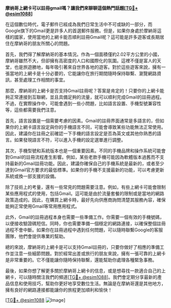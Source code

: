 **摩纳哥上網卡可以註冊gmail嗎？讓我們來聊聊這個熱門話題[[TG💪+ @esim1088](https://t.me/s/esim1088)]**

在這個數位時代，電子郵件已經成為我們日常生活中不可或缺的一部分，而Google旗下的Gmail更是許多人的首選郵件服務。但是，如果你身處於摩納哥這樣的國家，使用當地的上網卡能否順利註冊Gmail呢？這可能是許多遊客或長期居住在摩納哥的朋友所關心的問題。

首先，我們得了解摩納哥的基本情況。作為一個面積僅約2.02平方公里的小國，摩納哥雖然不大，但卻擁有高密度的人口和國際化的氛圍。這裡不僅是富人的天堂，也是旅遊勝地，每年吸引著來自世界各地的遊客。對於這些遊客來說，擁有一張當地的上網卡是十分必要的，它能讓你在旅行期間隨時保持聯繫、瀏覽網路資訊，甚至處理工作相關的事宜。

那麼，摩納哥的上網卡是否支持Gmail註冊呢？答案是肯定的！只要你的上網卡能夠正常連接到互聯網，並且具備足夠的流量，就可以順利完成Gmail的註冊過程。不過，在實際操作中，可能會遇到一些小問題，比如語言設置、手機型號兼容性等，這些都需要我們注意。

首先，語言設置是一個需要考慮的因素。Gmail的註冊界面通常是多語言的，但如果你的上網卡語言設定與你的手機語言不同，可能會導致某些功能無法正常使用。因此，建議你在註冊之前確認一下手機的語言設定是否為英文或其他你熟悉的語言。如果發現語言不符，可以進入手機的設定選單進行調整。

其次，手機型號和系統版本也是一個重要因素。不同的手機品牌和操作系統可能會對Gmail的註冊流程產生影響。例如，某些老款手機可能因為軟體版本過舊而不支持最新的Gmail註冊功能。因此，建議你確保自己的手機系統是最新的，或者至少達到Gmail官方要求的最低標準。如果你的手機不支援最新的功能，可以考慮更新系統或換一部支援的設備。

除了技術上的考量，還有一些常見的問題需要注意。例如，有些上網卡可能會限制某些應用程式的使用，包括Gmail。這可能是由於流量套餐的限制或是當地的網路政策造成的。因此，在購買上網卡時，最好先向供應商詢問清楚其服務內容，確保能夠正常使用Gmail等常用應用程式。

此外，Gmail的註冊過程本身也需要一些準備工作。你需要一個有效的手機號碼，以便接收驗證碼短信。同時，你也需要準備一個穩定的網路連接，以確保整個註冊過程不會中斷。如果你在註冊過程中遇到任何問題，可以隨時聯繫Google的客服團隊，他們會提供專業的幫助。

總的來說，摩納哥的上網卡是可以支持Gmail註冊的，只要你做好了相應的準備工作並注意一些細節問題。對於經常出差或旅行的朋友來說，擁有一張可靠的上網卡是非常重要的。它不僅能讓你隨時保持聯繫，還能幫助你處理各種緊急事務。

最後，如果你想了解更多關於摩納哥上網卡的信息，或是想尋找一款適合自己的上網卡，可以隨時關注我們的頻道[[TG💪+ @esim1088](https://t.me/s/esim1088)]。我們會定期分享最新的產品信息和使用技巧，幫助你更好地享受數位生活。無論是在摩納哥還是其他地方，擁有良好的網路連接都能讓你的旅程更加順利和愉快！

[[TG💪+ @esim1088](https://t.me/s/esim1088) ![Image](https://i.postimg.cc/4NQfJmqS/Snipaste-2025-05-13-00-14-12.png)]